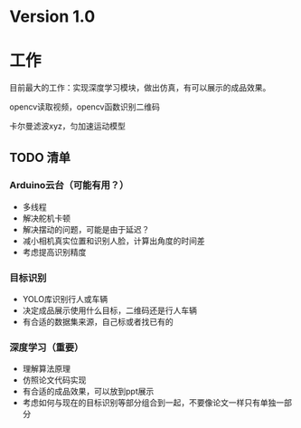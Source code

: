 # Version 1.0

# 工作
目前最大的工作：实现深度学习模块，做出仿真，有可以展示的成品效果。





opencv读取视频，opencv函数识别二维码

卡尔曼滤波xyz，匀加速运动模型

## TODO 清单
### Arduino云台（可能有用？）
- 多线程
- 解决舵机卡顿
- 解决摆动的问题，可能是由于延迟？
- 减小相机真实位置和识别人脸，计算出角度的时间差
- 考虑提高识别精度

### 目标识别
- YOLO库识别行人或车辆
- 决定成品展示使用什么目标，二维码还是行人车辆
- 有合适的数据集来源，自己标或者找已有的

### 深度学习（重要）
- 理解算法原理
- 仿照论文代码实现
- 有合适的成品效果，可以放到ppt展示
- 考虑如何与现在的目标识别等部分组合到一起，不要像论文一样只有单独一部分
